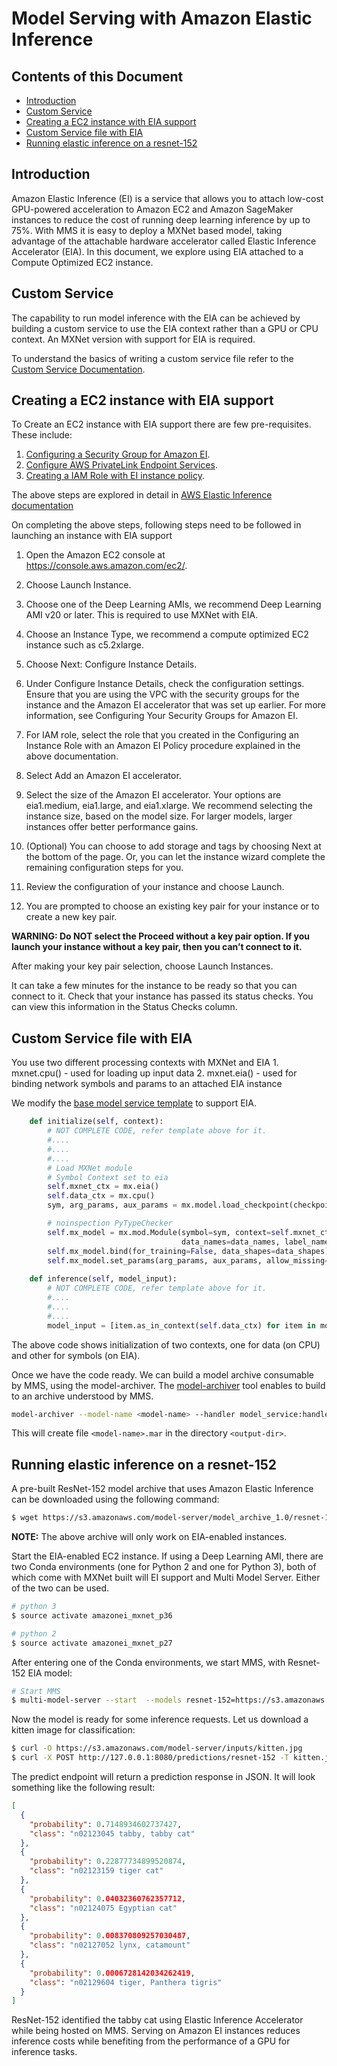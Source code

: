 # Model Serving with Amazon Elastic Inference 

## Contents of this Document
* [Introduction](#introduction)
* [Custom Service](#custom-service)
* [Creating a EC2 instance with EIA support](#creating-a-ec2-instance-with-eia-support)
* [Custom Service file with EIA](#custom-service-file-with-eia)
* [Running elastic inference on a resnet-152](#running-elastic-inference-on-a-resnet-152)

## Introduction

Amazon Elastic Inference (EI) is a service that allows you to attach low-cost GPU-powered acceleration to Amazon EC2 and Amazon SageMaker 
instances to reduce the cost of running deep learning inference by up to 75%. With MMS it is easy to deploy a MXNet based model, 
taking advantage of the attachable hardware accelerator called Elastic Inference Accelerator (EIA).
In this document, we explore using EIA attached to a Compute Optimized EC2 instance.

## Custom Service

The capability to run model inference with the EIA can be achieved by building a custom service to use the EIA context rather than a GPU or CPU context. An MXNet version with support for EIA is required.

To understand the basics of writing a custom service file refer to the [Custom Service Documentation](https://github.com/awslabs/multi-model-server/blob/master/docs/custom_service.md).

## Creating a EC2 instance with EIA support 

To Create an EC2 instance with EIA support there are few pre-requisites. These include:
1. [Configuring a Security Group for Amazon EI](https://docs.aws.amazon.com/AWSEC2/latest/UserGuide/working-with-ei.html#ei-security).
2. [Configure AWS PrivateLink Endpoint Services](https://docs.aws.amazon.com/AWSEC2/latest/UserGuide/working-with-ei.html#eia-privatelink).
3. [Creating a IAM Role with EI instance policy](https://docs.aws.amazon.com/AWSEC2/latest/UserGuide/working-with-ei.html#ei-role-policy).
    
The above steps are explored in detail in [AWS Elastic Inference documentation](https://docs.aws.amazon.com/AWSEC2/latest/UserGuide/working-with-ei.html)  

On completing the above steps, following steps need to be followed in launching an instance with EIA support

1. Open the Amazon EC2 console at https://console.aws.amazon.com/ec2/.

2. Choose Launch Instance.

3. Choose one of the Deep Learning AMIs, we recommend Deep Learning AMI v20 or later. This is required to use MXNet with EIA.

4. Choose an Instance Type, we recommend a compute optimized EC2 instance such as c5.2xlarge.

5. Choose Next: Configure Instance Details.

6. Under Configure Instance Details, check the configuration settings. Ensure that you are using the VPC with the security groups for the instance and the Amazon EI accelerator that was set up earlier. For more information, see Configuring Your Security Groups for Amazon EI.

7. For IAM role, select the role that you created in the Configuring an Instance Role with an Amazon EI Policy procedure explained in the above documentation.

8. Select Add an Amazon EI accelerator.

9. Select the size of the Amazon EI accelerator. Your options are  eia1.medium, eia1.large, and eia1.xlarge. We recommend selecting the instance size, based on the model size. For larger models, larger instances offer better performance gains. 

10. (Optional) You can choose to add storage and tags by choosing Next at the bottom of the page. Or, you can let the instance wizard complete the remaining configuration steps for you.

11. Review the configuration of your instance and choose Launch.

12. You are prompted to choose an existing key pair for your instance or to create a new key pair. 

**WARNING: Do NOT select the Proceed without a key pair option. If you launch your instance without a key pair, then you can’t connect to it.**

After making your key pair selection, choose Launch Instances.

It can take a few minutes for the instance to be ready so that you can connect to it. Check that your instance has passed its status checks. You can view this information in the Status Checks column.


## Custom Service file with EIA 

You use two different processing contexts with MXNet and EIA
    1. mxnet.cpu() - used for loading up input data
    2. mxnet.eia() - used for binding network symbols and params to an attached EIA instance


        
We modify the [base model service template](https://github.com/awslabs/multi-model-server/blob/master/examples/model_service_template/mxnet_model_service.py) to support EIA.


```python
    def initialize(self, context):
        # NOT COMPLETE CODE, refer template above for it.
        #....
        #....
        #....           
        # Load MXNet module
        # Symbol Context set to eia
        self.mxnet_ctx = mx.eia()
        self.data_ctx = mx.cpu()
        sym, arg_params, aux_params = mx.model.load_checkpoint(checkpoint_prefix, self.epoch)

        # noinspection PyTypeChecker
        self.mx_model = mx.mod.Module(symbol=sym, context=self.mxnet_ctx,
                                      data_names=data_names, label_names=None)
        self.mx_model.bind(for_training=False, data_shapes=data_shapes)
        self.mx_model.set_params(arg_params, aux_params, allow_missing=True, allow_extra=True)
    
    def inference(self, model_input):
        # NOT COMPLETE CODE, refer template above for it.
        #....
        #....
        #....     
        model_input = [item.as_in_context(self.data_ctx) for item in model_input]
```

The above code shows initialization of two contexts, one for data (on CPU) and other for symbols (on EIA).

Once we have the code ready. We can build a model archive consumable by MMS, using the model-archiver. The [model-archiver](https://github.com/awslabs/multi-model-server/blob/master/model-archiver/README.md) tool enables to build to an archive understood by MMS.

```bash
model-archiver --model-name <model-name> --handler model_service:handle --export-path <output-dir> --model-path <model_dir> --runtime python
```

This will create file ```<model-name>.mar``` in the directory ```<output-dir>```.

## Running elastic inference on a resnet-152
A pre-built ResNet-152 model archive that uses Amazon Elastic Inference can be downloaded using the following command:
```bash
$ wget https://s3.amazonaws.com/model-server/model_archive_1.0/resnet-152-eia.mar
```
**NOTE:** The above archive will only work on EIA-enabled instances.

Start the EIA-enabled EC2 instance. If using a Deep Learning AMI, there are two Conda environments (one for Python 2 and one for Python 3), both of which come with MXNet built will EI support and Multi Model Server. Either of the two can be used.
```bash
# python 3 
$ source activate amazonei_mxnet_p36

# python 2 
$ source activate amazonei_mxnet_p27
```

After entering one of the Conda environments, we start MMS, with Resnet-152 EIA model:
```bash
# Start MMS
$ multi-model-server --start  --models resnet-152=https://s3.amazonaws.com/model-server/model_archive_1.0/resnet-152-eia.mar
```

Now the model is ready for some inference requests. Let us download a kitten image for classification:
```bash
$ curl -O https://s3.amazonaws.com/model-server/inputs/kitten.jpg
$ curl -X POST http://127.0.0.1:8080/predictions/resnet-152 -T kitten.jpg
```

The predict endpoint will return a prediction response in JSON. It will look something like the following result:

```json
[
  {
    "probability": 0.7148934602737427,
    "class": "n02123045 tabby, tabby cat"
  },
  {
    "probability": 0.22877734899520874,
    "class": "n02123159 tiger cat"
  },
  {
    "probability": 0.04032360762357712,
    "class": "n02124075 Egyptian cat"
  },
  {
    "probability": 0.008370809257030487,
    "class": "n02127052 lynx, catamount"
  },
  {
    "probability": 0.0006728142034262419,
    "class": "n02129604 tiger, Panthera tigris"
  }
]
```

ResNet-152 identified the tabby cat using Elastic Inference Accelerator while being hosted on MMS. Serving on Amazon EI instances reduces inference costs while benefiting from the performance of a GPU for inference tasks.